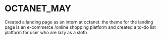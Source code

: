 # OCTANET_MAY
Created a landing page as an intern at octanet. the theme for the landing page is an e-commerce /online shopping platform and 
created a to-do list platform for user who are lazy as a sloth
